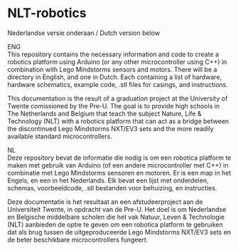 # NLT-robotics

Nederlandse versie onderaan / Dutch version below

ENG<br>
This repository contains the necessary information and code to create a robotics platform using Arduino (or any other microcontroller using C++) in combination with Lego Mindstorms sensors and motors.
There will be a directory in English, and one in Dutch. Each containing a list of hardware, hardware schematics, example code, .stl files for casings, and instructions.

This documentation is the result of a graduation project at the University of Twente comissioned by the Pre-U. The goal is to provide high schools in The Netherlands and Belgium that teach the subject Nature, Life & Technology (NLT) with a robotics platform that can act as a bridge between the discontinued Lego Mindstorms NXT/EV3 sets and the more readily available standard microcontrollers.



NL<br>
Deze repository bevat de informatie die nodig is om een robotica platform te maken met gebruik van Arduino (of een andere microcontroller met C++) in combinatie met Lego Mindstorms sensoren en motoren.
Er is een map in het Engels, en een in het Nederlands. Elk bevat een lijst met onderdelen, schemas, voorbeeldcode, .stl bestanden voor behuizing, en instructies.

Deze documentatie is het resultaat an een afstudeerproject aan de Universiteit Twente, in opdracht van de Pre-U. Het doel is om Nederlandse en Belgische middelbare scholen die het vak Natuur, Leven & Technologie (NLT) aanbieden de optie te geven om een robotica platform te gebruiken dat als brug tussen de uitgeproduceerde Lego Mindstorms NXT/EV3 sets en de beter beschikbare microcontrollers fungeert.
